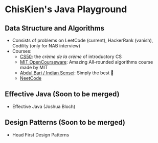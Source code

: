 # ChisKien's Java Playground

## Data Structure and Algorithms

- Consists of problems on LeetCode (current), HackerRank (vanish), Codility (only for NAB interview)
- Courses:
    - [CS50](https://www.youtube.com/watch?v=X8h4dq9Hzq8): the _crème de la crème_ of introductory CS
    - [MIT OpenCourseware](https://www.youtube.com/watch?v=ZA-tUyM_y7s&list=PLUl4u3cNGP63EdVPNLG3ToM6LaEUuStEY): Amazing
      All-rounded algorithms course made by MIT
    - [Abdul Bari / Indian Sensei](https://www.youtube.com/watch?v=0IAPZzGSbME&list=PLDN4rrl48XKpZkf03iYFl-O29szjTrs_O):
      Simply the best 🤣
    - [NeetCode](https://neetcode.io/roadmap)

## Effective Java (Soon to be merged)

- Effective Java (Joshua Bloch)

## Design Patterns (Soon to be merged)

- Head First Design Patterns